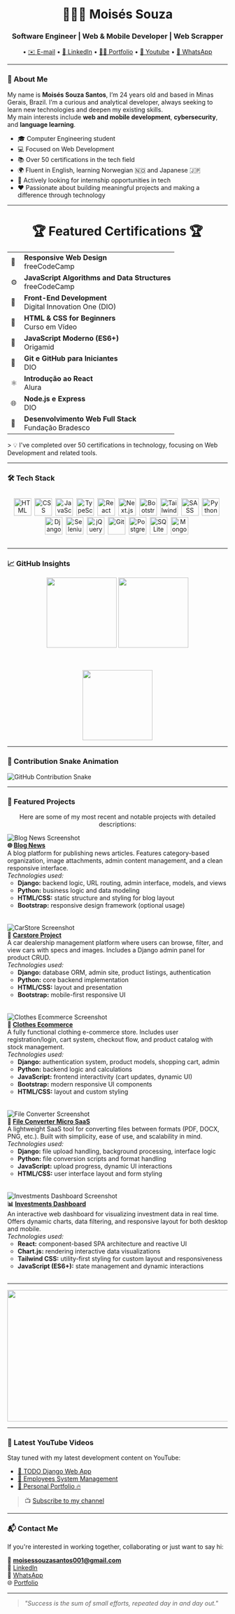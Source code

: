 <h1 align="center">👨🏻‍💻 Moisés Souza</h1>
<h3 align="center">Software Engineer | Web & Mobile Developer | Web Scrapper</h3>

<p align="center">
 • <a href="mailto:moisessouzasantos001@gmail.com">✉️ E-mail</a> •
  <a href="https://www.linkedin.com/in/mois%C3%A9s-souza-santos/">💼 LinkedIn</a> •
  <a href="https://portfolio-moises01.netlify.app/">🧑‍💼 Portfolio</a> •
  <a href="https://www.youtube.com/@MoisesSouza577">🔴 Youtube</a> •
  <a href="https://wa.me/5538998189765">📱 WhatsApp</a>
</p>

---

### 👋 About Me

My name is **Moisés Souza Santos**, I’m 24 years old and based in Minas Gerais, Brazil. I’m a curious and analytical developer, always seeking to learn new technologies and deepen my existing skills.  
My main interests include **web and mobile development**, **cybersecurity**, and **language learning**.
- 🎓 Computer Engineering student  
- 💻 Focused on Web Development
- 📚 Over 50 certifications in the tech field  
- 🌍 Fluent in English, learning Norwegian 🇳🇴 and Japanese 🇯🇵  
- 🚀 Actively looking for internship opportunities in tech  
- ❤️ Passionate about building meaningful projects and making a difference through technology

---

<div align="center">
<h1>🏆 Featured Certifications 🏆</h1>

<table>
  <tr>
    <td>📱</td>
    <td><strong>Responsive Web Design</strong><br/>freeCodeCamp</td>
  </tr>
  <tr>
    <td>⚙️</td>
    <td><strong>JavaScript Algorithms and Data Structures</strong><br/>freeCodeCamp</td>
  </tr>
  <tr>
    <td>🎨</td>
    <td><strong>Front-End Development</strong><br/>Digital Innovation One (DIO)</td>
  </tr>
  <tr>
    <td>📄</td>
    <td><strong>HTML & CSS for Beginners</strong><br/>Curso em Vídeo</td>
  </tr>
  <tr>
    <td>🧠</td>
    <td><strong>JavaScript Moderno (ES6+)</strong><br/>Origamid</td>
  </tr>
  <tr>
    <td>🔧</td>
    <td><strong>Git e GitHub para Iniciantes</strong><br/>DIO</td>
  </tr>
  <tr>
    <td>⚛️</td>
    <td><strong>Introdução ao React</strong><br/>Alura</td>
  </tr>
  <tr>
    <td>🌐</td>
    <td><strong>Node.js e Express</strong><br/>DIO</td>
  </tr>
  <tr>
    <td>💼</td>
    <td><strong>Desenvolvimento Web Full Stack</strong><br/>Fundação Bradesco</td>
  </tr>
</table>

</div>
> 💡 I've completed over 50 certifications in technology, focusing on Web Development and related tools.




---

### 🛠️ Tech Stack

<div align="center" style="display: flex; flex-wrap: wrap;">

  <img src="https://cdn.jsdelivr.net/gh/devicons/devicon/icons/html5/html5-original.svg" title="HTML" width="40" height="40"/>&nbsp;
  <img src="https://cdn.jsdelivr.net/gh/devicons/devicon/icons/css3/css3-original.svg" title="CSS" width="40" height="40"/>&nbsp;
  <img src="https://cdn.jsdelivr.net/gh/devicons/devicon/icons/javascript/javascript-original.svg" title="JavaScript" width="40" height="40"/>&nbsp;
  <img src="https://cdn.jsdelivr.net/gh/devicons/devicon/icons/typescript/typescript-original.svg" title="TypeScript" width="40" height="40"/>&nbsp;
  <img src="https://cdn.jsdelivr.net/gh/devicons/devicon/icons/react/react-original.svg" title="React" width="40" height="40"/>&nbsp;
  <img src="https://cdn.jsdelivr.net/gh/devicons/devicon/icons/nextjs/nextjs-original.svg" title="Next.js" width="40" height="40"/>&nbsp;
  <img src="https://cdn.jsdelivr.net/gh/devicons/devicon/icons/bootstrap/bootstrap-original.svg" title="Bootstrap" width="40" height="40"/>&nbsp;
  <img src="https://cdn.jsdelivr.net/gh/devicons/devicon/icons/tailwindcss/tailwindcss-original.svg" title="Tailwind CSS" width="40" height="40"/>&nbsp;
  <img src="https://cdn.jsdelivr.net/gh/devicons/devicon/icons/sass/sass-original.svg" title="SASS" width="40" height="40"/>&nbsp;
  <img src="https://cdn.jsdelivr.net/gh/devicons/devicon/icons/python/python-original.svg" title="Python" width="40" height="40"/>&nbsp;
  <img src="https://cdn.jsdelivr.net/gh/devicons/devicon/icons/django/django-plain.svg" title="Django" width="40" height="40"/>&nbsp;
  <img src="https://cdn.jsdelivr.net/gh/devicons/devicon/icons/selenium/selenium-original.svg" title="Selenium" width="40" height="40"/>&nbsp;
  <img src="https://cdn.jsdelivr.net/gh/devicons/devicon/icons/jquery/jquery-original.svg" title="jQuery" width="40" height="40"/>&nbsp;
  <img src="https://cdn.jsdelivr.net/gh/devicons/devicon/icons/git/git-original.svg" title="Git" width="40" height="40"/>&nbsp;
  <img src="https://cdn.jsdelivr.net/gh/devicons/devicon/icons/postgresql/postgresql-plain-wordmark.svg" title="PostgreSQL" width="40" height="40"/>&nbsp;
  <img src="https://cdn.jsdelivr.net/gh/devicons/devicon/icons/sqlite/sqlite-original-wordmark.svg" title="SQLite" width="40" height="40"/>&nbsp;
  <img src="https://cdn.jsdelivr.net/gh/devicons/devicon/icons/mongodb/mongodb-plain-wordmark.svg" title="MongoDB" width="40" height="40"/>&nbsp;

</div>

---

### 📈 GitHub Insights

<div align="center">

  <!-- GitHub Stats -->
  <img src="https://github-readme-stats.vercel.app/api?username=LinuxEater&show_icons=true&theme=dark&count_private=true&hide_border=false" height="160"/>
  
  <!-- Linguagens Mais Usadas -->
  <img src="https://github-readme-stats.vercel.app/api/top-langs/?username=LinuxEater&layout=compact&langs_count=6&theme=dark&hide_border=false" height="160"/>

  <!-- Heatmap de Contribuições -->
  <br><br>
  <img src="https://github-readme-streak-stats.herokuapp.com/?user=LinuxEater&theme=dark&hide_border=false" height="160"/>

</div>

---

### 🐍 Contribution Snake Animation

<picture>
  <source media="(prefers-color-scheme: dark)" srcset="https://raw.githubusercontent.com/platane/snk/output/github-contribution-grid-snake-dark.svg" />
  <source media="(prefers-color-scheme: light)" srcset="https://raw.githubusercontent.com/platane/snk/output/github-contribution-grid-snake.svg" />
  <img alt="GitHub Contribution Snake" src="https://raw.githubusercontent.com/platane/snk/output/github-contribution-grid-snake.svg" />
</picture>

---

### 🚀 Featured Projects

<div align="center">

<p>Here are some of my most recent and notable projects with detailed descriptions:</p>
<ul style="list-style-type:none; padding-left:0; max-width:700px; text-align:left;">

  <li>  
    <img src="./screenshots/blog.jpg" alt="Blog News Screenshot" /><br/>
    <strong>🌐 <a href="https://github.com/LinuxEater/blog-news-project" target="_blank">Blog News</a></strong><br/>
    A blog platform for publishing news articles. Features category-based organization, image attachments, admin content management, and a clean responsive interface.<br/>
    <em>Technologies used:</em>
    <ul>
      <li><strong>Django:</strong> backend logic, URL routing, admin interface, models, and views</li>
      <li><strong>Python:</strong> business logic and data modeling</li>
      <li><strong>HTML/CSS:</strong> static structure and styling for blog layout</li>
      <li><strong>Bootstrap:</strong> responsive design framework (optional usage)</li>
    </ul><br/>
  </li><br/>

  <li>
    <img src="./screenshots/carstore.jpg" alt="CarStore Screenshot" /><br/>
    <strong>🚗 <a href="https://github.com/LinuxEater/Carstore-Project" target="_blank">Carstore Project</a></strong><br/>
    A car dealership management platform where users can browse, filter, and view cars with specs and images. Includes a Django admin panel for product CRUD.<br/>
    <em>Technologies used:</em>
    <ul>
      <li><strong>Django:</strong> database ORM, admin site, product listings, authentication</li>
      <li><strong>Python:</strong> core backend implementation</li>
      <li><strong>HTML/CSS:</strong> layout and presentation</li>
      <li><strong>Bootstrap:</strong> mobile-first responsive UI</li>
    </ul><br/>
  </li><br/>

  <li>
    <img src="./screenshots/ecommerce.jpg" alt="Clothes Ecommerce Screenshot" /><br/>
    <strong>🛒 <a href="https://github.com/LinuxEater/full-ecommerce-clothes" target="_blank">Clothes Ecommerce</a></strong><br/>
    A fully functional clothing e-commerce store. Includes user registration/login, cart system, checkout flow, and product catalog with stock management.<br/>
    <em>Technologies used:</em>
    <ul>
      <li><strong>Django:</strong> authentication system, product models, shopping cart, admin</li>
      <li><strong>Python:</strong> backend logic and calculations</li>
      <li><strong>JavaScript:</strong> frontend interactivity (cart updates, dynamic UI)</li>
      <li><strong>Bootstrap:</strong> modern responsive UI components</li>
      <li><strong>HTML/CSS:</strong> layout and custom styling</li>
    </ul><br/>
  </li><br/>

  <li>
    <img src="./screenshots/arquivos.jpg" alt="File Converter Screenshot" /><br/>
    <strong>🧩 <a href="https://github.com/LinuxEater/conversor-de-arquivos-1.0" target="_blank">File Converter Micro SaaS</a></strong><br/>
    A lightweight SaaS tool for converting files between formats (PDF, DOCX, PNG, etc.). Built with simplicity, ease of use, and scalability in mind.<br/>
    <em>Technologies used:</em>
    <ul>
      <li><strong>Django:</strong> file upload handling, background processing, interface logic</li>
      <li><strong>Python:</strong> file conversion scripts and format handling</li>
      <li><strong>JavaScript:</strong> upload progress, dynamic UI interactions</li>
      <li><strong>HTML/CSS:</strong> user interface layout and form styling</li>
    </ul><br/>
  </li><br/>

  <li>
    <img src="./screenshots/Screenshot 2025-08-04 084716.jpg" alt="Investments Dashboard Screenshot" /><br/>
    <strong>📊 <a href="https://github.com/LinuxEater/investments-dashboard" target="_blank">Investments Dashboard</a></strong><br/>
    An interactive web dashboard for visualizing investment data in real time. Offers dynamic charts, data filtering, and responsive layout for both desktop and mobile.<br/>
    <em>Technologies used:</em>
    <ul>
      <li><strong>React:</strong> component-based SPA architecture and reactive UI</li>
      <li><strong>Chart.js:</strong> rendering interactive data visualizations</li>
      <li><strong>Tailwind CSS:</strong> utility-first styling for custom layout and responsiveness</li>
      <li><strong>JavaScript (ES6+):</strong> state management and dynamic interactions</li>
    </ul><br/>
  </li>

</ul>


</div>

---

<p align="center">
    <img src="https://media1.tenor.com/m/LQ_hjkLNJDkAAAAd/hacker-matrix.gif" width="1000" height="300">
</p>

---

### 🎥 Latest YouTube Videos

Stay tuned with my latest development content on YouTube:

- [🔗 TODO Django Web App](https://www.youtube.com/watch?v=eqeZ8Y5HoaY)  
- [🔗 Employees System Management](https://www.youtube.com/watch?v=q6Ho0WyKYFQ)  
- [🔗 Personal Portfolio 🔥](https://www.youtube.com/watch?v=Ckf3m6astcE)

> 📺 [Subscribe to my channel](https://www.youtube.com/@MoisesSouza577)


---

### 📬 Contact Me

If you're interested in working together, collaborating or just want to say hi:

📧 **moisessouzasantos001@gmail.com**  
🔗 [LinkedIn](https://www.linkedin.com/in/mois%C3%A9s-souza-santos/)  
📱 [WhatsApp](https://wa.me/5538998189765)  
🌐 [Portfolio](https://portfolio-moises01.netlify.app/)

---

> *"Success is the sum of small efforts, repeated day in and day out."*
